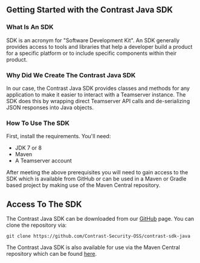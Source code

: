 
<!--title: "Getting Started with the Contrast Java SDK"\
description: "Overview of how to use the Contrast Java SDK"\
tags: " SDK Java"-->
## Getting Started with the Contrast Java SDK

### What Is An SDK
SDK is an acronym for "Software Development Kit".  An SDK generally provides access to tools and libraries that help a developer build a product for a specific platform or to include specific components within their product.

### Why Did We Create The Contrast Java SDK
In our case, the Contrast Java SDK provides classes and methods for any application to make it easier to interact with a Teamserver instance. The SDK does this by wrapping direct Teamserver API calls and de-serializing JSON responses into Java objects.

### How To Use The SDK
First, install the requirements. You'll need:
* JDK 7 or 8
* Maven
* A Teamserver account

After meeting the above prerequisites you will need to gain access to the SDK which is available from GitHub or can be used in a Maven or Gradle based project by making use of the Maven Central repository.

## Access To The SDK
The Contrast Java SDK can be downloaded from our  [GitHub](https://github.com/Contrast-Security-OSS/contrast-sdk-java) page. You can clone the repository via:

```
git clone https://github.com/Contrast-Security-OSS/contrast-sdk-java
```

The Contrast Java SDK is also available for use via the Maven Central repository which can be found [here](http://search.maven.org/#search%7Cga%7C1%7Ca%3A%22contrast-sdk-java%22).

